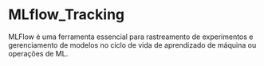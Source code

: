 # MLflow_Tracking
MLFlow é uma ferramenta essencial para rastreamento de experimentos e gerenciamento de modelos no ciclo de vida de aprendizado de máquina ou operações de ML.
